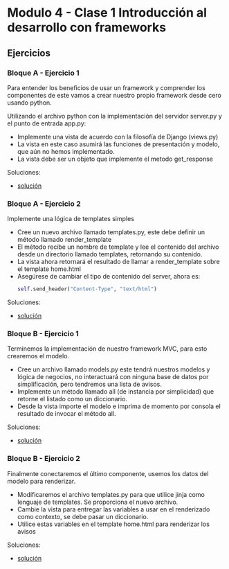 # Modulo 4 - Clase 1 Introducción al desarrollo con frameworks

## Ejercicios

### Bloque A - Ejercicio 1

Para entender los beneficios de usar un framework y comprender los componentes de este vamos a crear nuestro propio framework desde cero usando python.

Utilizando el archivo python con la implementación del servidor server.py y el punto de entrada app.py:
* Implemente una vista de acuerdo con la filosofía de Django (views.py)
* La vista en este caso asumirá las funciones de presentación y modelo, que aún no hemos implementado.
* La vista debe ser un objeto que implemente el metodo get_response 

Soluciones:
* [solución](bloque-a-ej-1/)

### Bloque A - Ejercicio 2

Implemente una lógica de templates simples

* Cree un nuevo archivo llamado templates.py, este debe definir un método llamado render_template
* El método recibe un nombre de template y lee el contenido del archivo desde un directorio llamado templates, retornando su contenido.
* La vista ahora retornará el resultado de llamar a render_template sobre el template home.html
* Asegúrese de cambiar el tipo de contenido del server, ahora es:
    ```python
    self.send_header("Content-Type", "text/html")
    ```


Soluciones:
* [solución](bloque-a-ej-2/)

### Bloque B - Ejercicio 1

Terminemos la implementación de nuestro framework MVC, para esto crearemos el modelo.

* Cree un archivo llamado models.py este tendrá nuestros modelos y lógica de negocios, no interactuará con ninguna base de datos por simplificación, pero tendremos una lista de avisos.
* Implemente un método llamado all (de instancia por simplicidad) que retorne el listado como un diccionario.
* Desde la vista importe el modelo e imprima de momento por consola el resultado de invocar el método all.

Soluciones:
* [solución](bloque-b-ej-1/)

### Bloque B - Ejercicio 2

Finalmente conectaremos el último componente, usemos los datos del modelo para renderizar.

* Modificaremos el archivo templates.py para que utilice jinja como lenguaje de templates. Se proporciona el nuevo archivo.
* Cambie la vista para entregar las variables a usar en el renderizado como contexto, se debe pasar un diccionario.
* Utilice estas variables en el template home.html para renderizar los avisos


Soluciones:
* [solución](bloque-a-ej-2/)